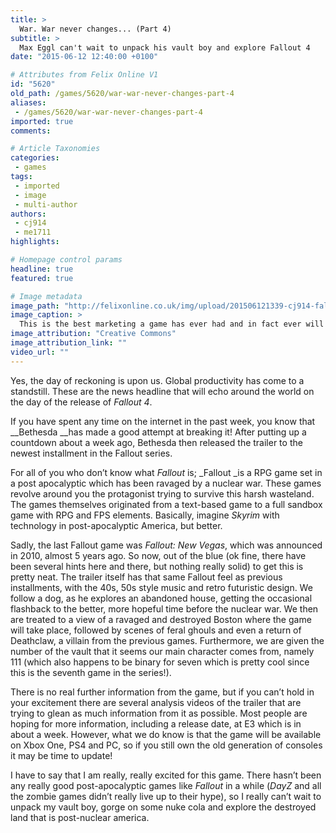 ```yaml
---
title: >
  War. War never changes... (Part 4)
subtitle: >
  Max Eggl can't wait to unpack his vault boy and explore Fallout 4
date: "2015-06-12 12:40:00 +0100"

# Attributes from Felix Online V1
id: "5620"
old_path: /games/5620/war-war-never-changes-part-4
aliases:
 - /games/5620/war-war-never-changes-part-4
imported: true
comments:

# Article Taxonomies
categories:
 - games
tags:
 - imported
 - image
 - multi-author
authors:
 - cj914
 - me1711
highlights:

# Homepage control params
headline: true
featured: true

# Image metadata
image_path: "http://felixonline.co.uk/img/upload/201506121339-cj914-fallout4countdown.png"
image_caption: >
  This is the best marketing a game has ever had and in fact ever will have.
image_attribution: "Creative Commons"
image_attribution_link: ""
video_url: ""
---
```


Yes, the day of reckoning is upon us. Global productivity has come to a standstill. These are the news headline that will echo around the world on the day of the release of _Fallout 4_.

If you have spent any time on the internet in the past week, you know that __Bethesda __has made a good attempt at breaking it! After putting up a countdown about a week ago, Bethesda then released the trailer to the newest installment in the Fallout series.

For all of you who don’t know what _Fallout_ is; _Fallout _is a RPG game set in a post apocalyptic which has been ravaged by a nuclear war. These games revolve around you the protagonist trying to survive this harsh wasteland. The games themselves originated from a text-based game to a full sandbox game with RPG and FPS elements. Basically, imagine _Skyrim_ with technology in post-apocalyptic America, but better.

Sadly, the last Fallout game was _Fallout: New Vegas_, which was announced in 2010, almost 5 years ago. So now, out of the blue (ok fine, there have been several hints here and there, but nothing really solid) to get this is pretty neat. The trailer itself has that same Fallout feel as previous installments, with the 40s, 50s style music and retro futuristic design. We follow a dog, as he explores an abandoned house, getting the occasional flashback to the better, more hopeful time before the nuclear war. We then are treated to a view of a ravaged and destroyed Boston where the game will take place, followed by scenes of feral ghouls and even a return of Deathclaw, a villain from the previous games. Furthermore, we are given the number of the vault that it seems our main character comes from, namely 111 (which also happens to be binary for seven which is pretty cool since this is the seventh game in the series!).

There is no real further information from the game, but if you can’t hold in your excitement there are several analysis videos of the trailer that are trying to glean as much information from it as possible. Most people are hoping for more information, including a release date, at E3 which is in about a week. However, what we do know is that the game will be available on Xbox One, PS4 and PC, so if you still own the old generation of consoles it may be time to update!

I have to say that I am really, really excited for this game. There hasn’t been any really good post-apocalyptic games like _Fallout_ in a while (_DayZ_ and all the zombie games didn’t really live up to their hype), so I really can’t wait to unpack my vault boy, gorge on some nuke cola and explore the destroyed land that is post-nuclear america.
